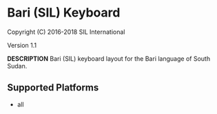 Bari (SIL) Keyboard
=====================

Copyright (C) 2016-2018 SIL International

Version 1.1

__DESCRIPTION__
Bari (SIL) keyboard layout for the Bari language of South Sudan.


Supported Platforms
-------------------
 * all
